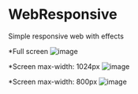 # WebResponsive
Simple responsive web with effects

*Full screen
![image](https://user-images.githubusercontent.com/117954097/227393332-9ea1e550-5187-4dea-9c35-bc92e2b2e167.png)

*Screen max-width: 1024px
![image](https://user-images.githubusercontent.com/117954097/227393576-f7b3f378-815e-4891-a7fc-b376eb0494f5.png)

*Screen max-width: 800px
![image](https://user-images.githubusercontent.com/117954097/227393679-86113415-9087-4533-8941-7e4ff9c7f1ec.png)
